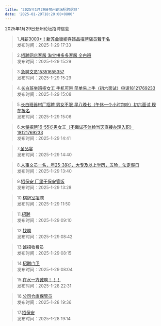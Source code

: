 ```yaml
---
title: '2025年1月29日邳州论坛招聘信息'
date: '2025-01-29T18:20:00+0800'
---
```

2025年1月29日邳州论坛招聘信息
<!--more-->
>1.[月薪3000+！新苏金街卿喜饰品招聘店员若干名](https://www.pzzc.net/forum.php?mod=viewthread&tid=10486111)<br>
>发布时间：2025-1-29 17:33

>2.[招聘网店客服 淘宝拼多多客服 全白班](https://www.pzzc.net/forum.php?mod=viewthread&tid=10486104)<br>
>发布时间：2025-1-29 15:29

>3.[急聘文员15351655357](https://www.pzzc.net/forum.php?mod=viewthread&tid=10486103)<br>
>发布时间：2025-1-29 15:29

>4.[长白班坐班招女工  手机可带 简单易上手（初六面试）电话18121769233](https://www.pzzc.net/forum.php?mod=viewthread&tid=10486102)<br>
>发布时间：2025-1-29 15:08

>5.[长白班器材厂招聘  男女不限 早八晚七（午休一个小时包吃）初六面试 现在报名](https://www.pzzc.net/forum.php?mod=viewthread&tid=10486101)<br>
>发布时间：2025-1-29 15:06

>6.[大量招聘16-55岁男女工（不面试不体检当天直接办理入职）18121769233](https://www.pzzc.net/forum.php?mod=viewthread&tid=10486099)<br>
>发布时间：2025-1-29 14:41

>7.[圣品宴](https://www.pzzc.net/forum.php?mod=viewthread&tid=10486098)<br>
>发布时间：2025-1-29 14:40

>8.[人事文员一名，年25-38岁，大专及以上学历，五险，法定假日](https://www.pzzc.net/forum.php?mod=viewthread&tid=10486095)<br>
>发布时间：2025-1-29 13:40

>9.[招保安 厂里干保安管饭](https://www.pzzc.net/forum.php?mod=viewthread&tid=10486093)<br>
>发布时间：2025-1-29 13:28

>10.[棋牌室招聘](https://www.pzzc.net/forum.php?mod=viewthread&tid=10486087)<br>
>发布时间：2025-1-29 11:50

>11.[招聘](https://www.pzzc.net/forum.php?mod=viewthread&tid=10486079)<br>
>发布时间：2025-1-29 09:10

>12.[找聘](https://www.pzzc.net/forum.php?mod=viewthread&tid=10486078)<br>
>发布时间：2025-1-29 08:42

>13.[诚招收费员](https://www.pzzc.net/forum.php?mod=viewthread&tid=10486077)<br>
>发布时间：2025-1-29 08:15

>14.[招聘门卫](https://www.pzzc.net/forum.php?mod=viewthread&tid=10486074)<br>
>发布时间：2025-1-29 08:04

>15.[在水一方诚聘！！！](https://www.pzzc.net/forum.php?mod=viewthread&tid=10486067)<br>
>发布时间：2025-1-28 22:31

>16.[公司仓库保管员](https://www.pzzc.net/forum.php?mod=viewthread&tid=10486061)<br>
>发布时间：2025-1-28 19:36

>17.[招保安](https://www.pzzc.net/forum.php?mod=viewthread&tid=10486060)<br>
>发布时间：2025-1-28 19:14

